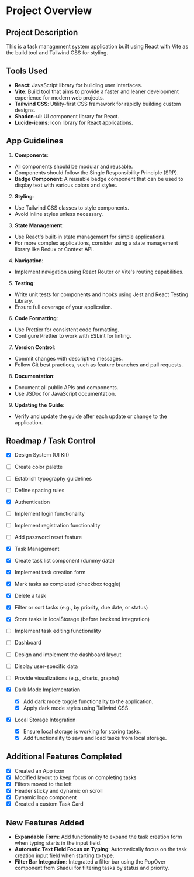 # Project Overview

## Project Description
This is a task management system application built using React with Vite as the build tool and Tailwind CSS for styling.

## Tools Used
- **React**: JavaScript library for building user interfaces.
- **Vite**: Build tool that aims to provide a faster and leaner development experience for modern web projects.
- **Tailwind CSS**: Utility-first CSS framework for rapidly building custom designs.
- **Shadcn-ui**: UI component library for React.
- **Lucide-icons**: Icon library for React applications.

## App Guidelines

1. **Components**:
  - All components should be modular and reusable.
  - Components should follow the Single Responsibility Principle (SRP).
  - **Badge Component**: A reusable badge component that can be used to display text with various colors and styles.

2. **Styling**:
  - Use Tailwind CSS classes to style components.
  - Avoid inline styles unless necessary.

3. **State Management**:
  - Use React's built-in state management for simple applications.
  - For more complex applications, consider using a state management library like Redux or Context API.

4. **Navigation**:
  - Implement navigation using React Router or Vite's routing capabilities.

5. **Testing**:
  - Write unit tests for components and hooks using Jest and React Testing Library.
  - Ensure full coverage of your application.

6. **Code Formatting**:
  - Use Prettier for consistent code formatting.
  - Configure Prettier to work with ESLint for linting.

7. **Version Control**:
  - Commit changes with descriptive messages.
  - Follow Git best practices, such as feature branches and pull requests.

8. **Documentation**:
  - Document all public APIs and components.
  - Use JSDoc for JavaScript documentation.

9. **Updating the Guide**:
  - Verify and update the guide after each update or change to the application.

## Roadmap / Task Control

- [x] Design System (UI Kit)
 - [ ] Create color palette
 - [ ] Establish typography guidelines
 - [ ] Define spacing rules

- [x] Authentication
 - [ ] Implement login functionality
 - [ ] Implement registration functionality
 - [ ] Add password reset feature

- [x] Task Management
 - [x] Create task list component (dummy data)
 - [x] Implement task creation form
 - [x] Mark tasks as completed (checkbox toggle)
 - [x] Delete a task
 - [x] Filter or sort tasks (e.g., by priority, due date, or status)
 - [X] Store tasks in localStorage (before backend integration)
 - [ ] Implement task editing functionality

- [ ] Dashboard
 - [ ] Design and implement the dashboard layout
 - [ ] Display user-specific data
 - [ ] Provide visualizations (e.g., charts, graphs)

- [x] Dark Mode Implementation
  - [X] Add dark mode toggle functionality to the application.
  - [X] Apply dark mode styles using Tailwind CSS.

- [x] Local Storage Integration
  - [x] Ensure local storage is working for storing tasks.
  - [x] Add functionality to save and load tasks from local storage.

## Additional Features Completed
- [x] Created an App icon
- [x] Modified layout to keep focus on completing tasks
- [x] Filters moved to the left
- [x] Header sticky and dynamic on scroll
- [x] Dynamic logo component
- [x] Created a custom Task Card

## New Features Added
- **Expandable Form**: Add functionality to expand the task creation form when typing starts in the input field.
- **Automatic Text Field Focus on Typing**: Automatically focus on the task creation input field when starting to type.
- **Filter Bar Integration**: Integrated a filter bar using the PopOver component from Shadui for filtering tasks by status and priority.